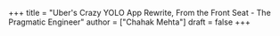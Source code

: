 +++
title = "Uber's Crazy YOLO App Rewrite, From the Front Seat - The Pragmatic Engineer"
author = ["Chahak Mehta"]
draft = false
+++

